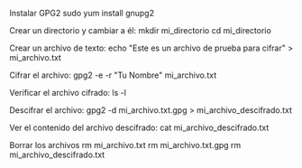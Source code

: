 Instalar GPG2 
sudo yum install gnupg2

Crear un directorio y cambiar a él:
mkdir mi_directorio
cd mi_directorio

Crear un archivo de texto:
echo "Este es un archivo de prueba para cifrar" > mi_archivo.txt

Cifrar el archivo:
gpg2 -e -r "Tu Nombre" mi_archivo.txt

Verificar el archivo cifrado:
ls -l

Descifrar el archivo:
gpg2 -d mi_archivo.txt.gpg > mi_archivo_descifrado.txt

Ver el contenido del archivo descifrado:
cat mi_archivo_descifrado.txt

Borrar los archivos 
rm mi_archivo.txt
rm mi_archivo.txt.gpg
rm mi_archivo_descifrado.txt
